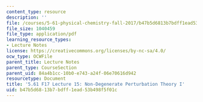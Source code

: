 ```yaml
---
content_type: resource
description: ''
file: /courses/5-61-physical-chemistry-fall-2017/b47b5d6813b7bdff1ead53b498f5f01c_MIT5_61F17_lec15.pdf
file_size: 1040459
file_type: application/pdf
learning_resource_types:
- Lecture Notes
license: https://creativecommons.org/licenses/by-nc-sa/4.0/
ocw_type: OCWFile
parent_title: Lecture Notes
parent_type: CourseSection
parent_uid: 84a4b1cc-10b0-e743-a24f-06e70616d942
resourcetype: Document
title: '5.61 F17 Lecture 15: Non-Degenerate Perturbation Theory I'
uid: b47b5d68-13b7-bdff-1ead-53b498f5f01c
---
```

